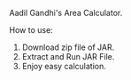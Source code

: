Aadil Gandhi's Area Calculator.

How to use:
1) Download zip file of JAR.
2) Extract and Run JAR File.
3) Enjoy easy calculation.

